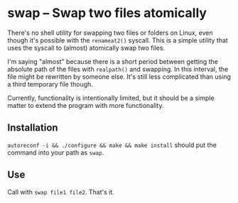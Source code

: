 # swap – Swap two files atomically

There's no shell utility for swapping two files or folders on Linux, even though it's possible with
the `renameat2()` syscall. This is a simple utility that uses the syscall to (almost) atomically
swap two files.

I'm saying "almost" because there is a short period between getting the absolute path of the files
with `realpath()` and swapping. In this interval, the file might be rewritten by someone else. It's
still less complicated than using a third temporary file though.

Currently, functionality is intentionally limited, but it should be a simple matter to extend the
program with more functionality.

## Installation

`autoreconf -i && ./configure && make && make install` should put the command into your path as
`swap`.

## Use

Call with `swap file1 file2`. That's it.
